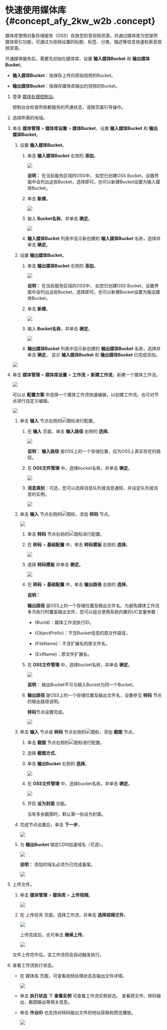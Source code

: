 # 快速使用媒体库 {#concept_afy_2kw_w2b .concept}

媒体库使用对象存储服务（OSS）存放您的音视频资源，并通过媒体库为您提供媒体索引功能，可通过为视频设置的标题、标签、分类、描述等信息快速检索音视频资源。

开通媒体服务后，需要先初始化媒体库，设置 **输入媒体Bucket** 和 **输出媒体Bucket**。

-   **输入媒体Bucket**：指保存上传的原始视频的Bucket。

-   **输出媒体Bucket**：指保存媒体库输出的视频的Bucket。


1.  登录 [媒体处理控制台](https://mts.console.aliyun.com/?spm=5176.2020520001.0.0.6RsosT#/mts/oss)。

    控制台会检查所依赖服务的开通状态，请按页面引导操作。

2.  选择所需的地域。
3.  单击 **媒体管理** \> **媒体库设置** \> **媒体Bucket**，设置 **输入媒体Bucket** 和 **输出媒体Bucket**。

    1.  设置 **输入媒体Bucket**。
        1.  单击 **输入媒体Bucket** 右侧的 **添加**。

            ![](http://static-aliyun-doc.oss-cn-hangzhou.aliyuncs.com/assets/img/11351/15371667349910_zh-CN.png)

            **说明：** 在当前服务区域的OSS中， 如您已创建OSS Bucket，设置界面中会列出这些Bucket，选择即可。也可以新建Bucket设置为输入媒体Bucket。

        2.  单击 **新建**。

            ![](http://static-aliyun-doc.oss-cn-hangzhou.aliyuncs.com/assets/img/11351/15371667349911_zh-CN.png)

        3.  输入 **Bucket名称**，并单击 **确定**。

            ![](http://static-aliyun-doc.oss-cn-hangzhou.aliyuncs.com/assets/img/11351/15371667349912_zh-CN.png)

        4.  **输入媒体Bucket** 列表中显示新创建的 **输入媒体Bucket** 名称，选择并单击 **确定**。
    2.  设置 **输出媒体Bucket**。
        1.  单击 **输出媒体Bucket** 右侧的 **添加**。

            ![](http://static-aliyun-doc.oss-cn-hangzhou.aliyuncs.com/assets/img/11351/15371667359913_zh-CN.png)

            **说明：** 在当前服务区域的OSS中， 如您已创建OSS Bucket，设置界面中会列出这些Bucket，选择即可。也可以新建Bucket设置为输出媒体Bucket。

        2.  单击 **新建**。

            ![](http://static-aliyun-doc.oss-cn-hangzhou.aliyuncs.com/assets/img/11351/15371667359914_zh-CN.png)

        3.  输入 **Bucket名称**，并单击 **确定**。

            ![](http://static-aliyun-doc.oss-cn-hangzhou.aliyuncs.com/assets/img/11351/15371667359915_zh-CN.png)

        4.  **输出媒体Bucket** 列表中显示新创建的 **输出媒体Bucket** 名称，选择并单击 **确定**。
    显示 **输入媒体Bucket** 和 **输出媒体Bucket** 已完成添加。

    ![](http://static-aliyun-doc.oss-cn-hangzhou.aliyuncs.com/assets/img/11351/15371667359961_zh-CN.png)

4.  单击 **媒体管理** \> **媒体库设置** \> **工作流** \> **新建工作流**，新建一个媒体工作流。

    ![](http://static-aliyun-doc.oss-cn-hangzhou.aliyuncs.com/assets/img/11351/15371667359919_zh-CN.png)

    可以从 **配置方案** 中选择一个媒体工作流快速编辑，以创建工作流。也可对节点进行自定义编辑。

    ![](http://static-aliyun-doc.oss-cn-hangzhou.aliyuncs.com/assets/img/11351/15371667359920_zh-CN.png)

    1.  单击 **输入** 节点右侧的![](http://static-aliyun-doc.oss-cn-hangzhou.aliyuncs.com/assets/img/11351/15371667359922_zh-CN.png)图标进行配置。
        1.  在 **输入** 页面，单击 **输入路径** 右侧的 **选择**。

            ![](http://static-aliyun-doc.oss-cn-hangzhou.aliyuncs.com/assets/img/11351/15371667359924_zh-CN.png)

            **说明：** **输入路径** 是OSS上的一个存储位置，应为OSS上真实存在的路径。

        2.  在 **OSS文件管理** 中，选择bucket名称，并单击 **确定**。

            ![](http://static-aliyun-doc.oss-cn-hangzhou.aliyuncs.com/assets/img/11351/15371667359925_zh-CN.png)

        3.  **消息类别**：可选，您可以选择消息队列或消息通知，并设定队列或消息的实例。

            ![](http://static-aliyun-doc.oss-cn-hangzhou.aliyuncs.com/assets/img/11351/15371667359926_zh-CN.png)

    2.  单击 **输入** 节点右侧的![](http://static-aliyun-doc.oss-cn-hangzhou.aliyuncs.com/assets/img/11351/15371667359927_zh-CN.png)图标，添加 **转码** 节点。

        ![](http://static-aliyun-doc.oss-cn-hangzhou.aliyuncs.com/assets/img/11351/15371667359928_zh-CN.png)

        1.  单击 **转码** 节点右侧的![](http://static-aliyun-doc.oss-cn-hangzhou.aliyuncs.com/assets/img/11351/15371667359922_zh-CN.png)图标进行配置。
        2.  在 **转码** \> **基础配置** 中，单击 **转码模板** 右侧的 **选择**。

            ![](http://static-aliyun-doc.oss-cn-hangzhou.aliyuncs.com/assets/img/11351/15371667359929_zh-CN.png)

        3.  选择 **转码模板** 并单击 **确定**。

            ![](http://static-aliyun-doc.oss-cn-hangzhou.aliyuncs.com/assets/img/11351/15371667359930_zh-CN.png)

        4.  在 **转码** \> **基础配置** 中，单击 **输出路径** 右侧的 **选择**。

            **说明：** 

            **输出路径** 是OSS上的一个存储位置及输出文件名。为避免媒体工作流多次执行时覆盖输出文件，您可以组合使用系统内置的UC变量参数：

            -   \{RunId\}：媒体工作流执行ID，

            -   \{ObjectPrefix\}：不含Bucket信息的原文件路径，

            -   \{FileName\}：不含扩展名的原文件名，

            -   \{ExtName\}：原文件扩展名。

        5.  在 **OSS文件管理** 中，选择bucket名称，并单击 **确定**。

            ![](http://static-aliyun-doc.oss-cn-hangzhou.aliyuncs.com/assets/img/11351/15371667359931_zh-CN.png)

            **说明：** 输出Bucket不可与输入Bucket为同一个Bucket。

        6.  **输出路径** 是OSS上的一个存储位置及输出文件名，设置参见 **转码** 节点的输出路径说明。

            **转码**节点设置完成。

            ![](http://static-aliyun-doc.oss-cn-hangzhou.aliyuncs.com/assets/img/11351/15371667369932_zh-CN.png)

    3.  单击 **输入** 节点或 **转码** 节点右侧的![](http://static-aliyun-doc.oss-cn-hangzhou.aliyuncs.com/assets/img/11351/15371667359927_zh-CN.png)图标，添加 **截图** 节点。
        1.  单击 **截图** 节点右侧的![](http://static-aliyun-doc.oss-cn-hangzhou.aliyuncs.com/assets/img/11351/15371667359922_zh-CN.png)图标进行配置。
        2.  选择 **截图方式**。
        3.  单击 **输出Bucket** 右侧的 **选择**。

            ![](http://static-aliyun-doc.oss-cn-hangzhou.aliyuncs.com/assets/img/11351/15371667369933_zh-CN.png)

        4.  在 **OSS文件管理** 中，选择bucket名称，并单击 **确定**。

            ![](http://static-aliyun-doc.oss-cn-hangzhou.aliyuncs.com/assets/img/11351/15371667369934_zh-CN.png)

        5.  开启 **设为封面** 功能。

            当有多张截图时，默认第一张设为封面。

    4.  完成节点设置后，单击 **下一步**。

        ![](http://static-aliyun-doc.oss-cn-hangzhou.aliyuncs.com/assets/img/11351/15371667369944_zh-CN.png)

    5.  为 **输出Bucket** 绑定CDN加速域名（可选）。

        ![](http://static-aliyun-doc.oss-cn-hangzhou.aliyuncs.com/assets/img/11351/15371667369945_zh-CN.png)

        **说明：** 添加的域名必须为已完成备案。

        ![](http://static-aliyun-doc.oss-cn-hangzhou.aliyuncs.com/assets/img/11351/15371667369946_zh-CN.png)

5.  上传文件。

    1.  单击 **媒体管理** \> **媒体库** \> **上传视频**。

        ![](http://static-aliyun-doc.oss-cn-hangzhou.aliyuncs.com/assets/img/11351/15371667369948_zh-CN.png)

    2.  在 上传任务 页面，选择工作流，并单击 **选择视频文件**。

        ![](http://static-aliyun-doc.oss-cn-hangzhou.aliyuncs.com/assets/img/11351/15371667369949_zh-CN.png)

        上传完成后，也可单击 **继续上传**。

        ![](http://static-aliyun-doc.oss-cn-hangzhou.aliyuncs.com/assets/img/11351/15371667369952_zh-CN.png)

    文件上传完毕后，该工作流将会自动触发执行。

6.  查看工作流执行状态。
    -   在 媒体库 页面，可查看视频处理状态及输出文件详情。

        ![](http://static-aliyun-doc.oss-cn-hangzhou.aliyuncs.com/assets/img/11351/15371667369954_zh-CN.png)

    -   单击 **执行状态** 下 **查看实例** 可查看工作流实例状态。 查看原文件、转码输出、截图输出等相关信息。
    -   单击 **作业ID** 也支持对转码输出文件的地址获取和预览播放。

        ![](http://static-aliyun-doc.oss-cn-hangzhou.aliyuncs.com/assets/img/11351/15371667369955_zh-CN.png)


